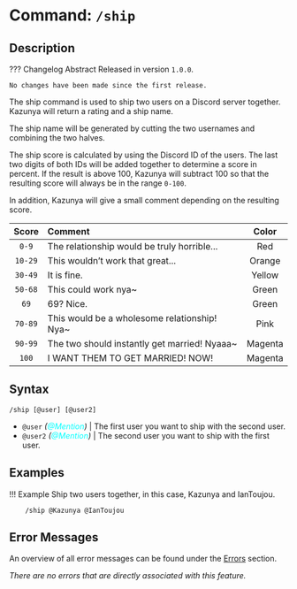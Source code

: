 # **Command:** `/ship`

## **Description**

??? Changelog Abstract
    Released in version `1.0.0`.

    No changes have been made since the first release.

The ship command is used to ship two users on a Discord server together. Kazunya will return a rating and a ship name.

The ship name will be generated by cutting the two usernames and combining the two halves.

The ship score is calculated by using the Discord ID of the users. The last two digits of both IDs will be added together to determine a score in percent. If the result is above 100, Kazunya will subtract 100 so that the resulting score will always be in the range `0-100`.

In addition, Kazunya will give a small comment depending on the resulting score.

| Score | Comment | Color
|:-:|:-|:-:
| `0-9` | The relationship would be truly horrible... | Red
| `10-29` | This wouldn’t work that great... | Orange
| `30-49` | It is fine. | Yellow
| `50-68` | This could work nya~ | Green
| `69` | 69? Nice. | Green
| `70-89` | This would be a wholesome relationship! Nya~ | Pink
| `90-99` | The two should instantly get married! Nyaaa~ | Magenta
| `100` | I WANT THEM TO GET MARRIED! NOW! | Magenta

## **Syntax**

    /ship [@user] [@user2]

- `@user` *(<span style="color:aqua">@Mention</span>)* | The first user you want to ship with the second user.
- `@user2` *(<span style="color:aqua">@Mention</span>)* | The second user you want to ship with the first user.

## **Examples**

!!! Example
    Ship two users together, in this case, Kazunya and IanToujou.

        /ship @Kazunya @IanToujou

## **Error Messages**

An overview of all error messages can be found under the <a href="/errors/">Errors</a> section.

*There are no errors that are directly associated with this feature.*